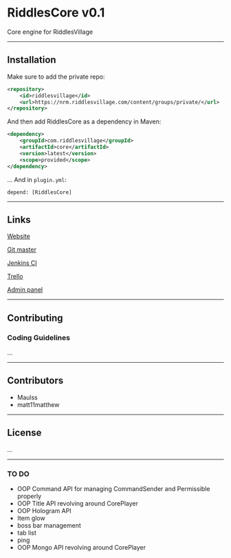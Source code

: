 # RiddlesCore v0.1
Core engine for RiddlesVillage

---

## Installation

Make sure to add the private repo:

```xml
<repository>
    <id>riddlesvillage</id>
    <url>https://nrm.riddlesvillage.com/content/groups/private/</url>
</repository>
```

And then add RiddlesCore as a dependency in Maven:

```xml
<dependency>
    <groupId>com.riddlesvillage</groupId>
    <artifactId>core</artifactId>
    <version>latest</version>
    <scope>provided</scope>
</dependency>
```

... And in `plugin.yml`:

```
depend: [RiddlesCore]
```

---

## Links
[Website](https://riddlesvillage.com "RiddlesVillage")

[Git master](https://github.com/RiddlesVillage/core/tree/master "Master branch")

[Jenkins CI](https://riddlesvillage.com "Jenkins CI")

[Trello](https://trello.com/b/tEWzXRzj/riddles-village-zone)

[Admin panel](https://panel.riddlesvillage.com/auth/login)

---

## Contributing

### Coding Guidelines

...

---

## Contributors
- Maulss
- matt11matthew

---

## License

...

---

### TO DO
- OOP Command API for managing CommandSender and Permissible properly
- OOP Title API revolving around CorePlayer
- OOP Hologram API
- Item glow
- boss bar management
- tab list
- ping
- OOP Mongo API revolving around CorePlayer